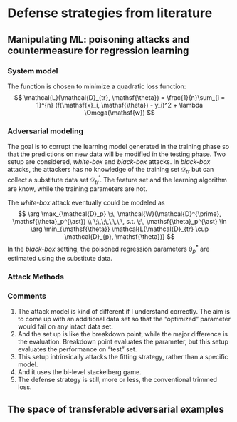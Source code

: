 # Defense strategies from literature

## Manipulating ML: poisoning attacks and countermeasure for regression learning

### System model

The function is chosen to minimize a quadratic loss function:
$$
\mathcal{L}(\mathcal{D}_{tr}, \mathsf{\theta}) = \frac{1}{n}\sum_{i = 1}^{n} (f(\mathsf{x}_i, \mathsf{\theta}) - y_i)^2 + \lambda \Omega(\mathsf{w})
$$

### Adversarial modeling

The goal is to corrupt the learning model generated in the training phase so that the predictions on new data will be modified in the testing phase. Two setup are considered, *white-box* and *black-box* attacks. In *black-box* attacks, the attackers has no knowledge of the training set $\mathcal{D}_{tr}$ but can collect a substitute data set $\mathcal{D}_{tr}^{\prime}$. The feature set and the learning algorithm are know, while the training parameters are not. 

The *white-box* attack eventually could be modeled as 
$$
\arg \max_{\mathcal{D}_p} \;\, \mathcal{W}(\mathcal{D}^{\prime}, \mathsf{\theta}_p^{\ast}) \\
\;\,\;\,\;\,\;\, s.t. \;\, \mathsf{\theta}_p^{\ast} \in \arg \min_{\mathsf{\theta}} \mathcal{L(\mathcal{D}_{tr} \cup \mathcal{D}_{p}, \mathsf{\theta})}
$$
In the *black-box* setting, the poisoned regression parameters $\mathsf{\theta}_{p}^{\ast}$ are estimated using the substitute data.

### Attack Methods



### Comments

1. The attack model is kind of different if I understand correctly. The aim is to come up with an additional data set so that the “optimized” parameter would fail on any intact data set. 
2. And the set up is like the breakdown point, while the major difference is the evaluation. Breakdown point evaluates the parameter, but this setup evaluates the performance on “test” set.
3. This setup intrinsically attacks the fitting strategy, rather than a specific model.
4. And it uses the bi-level stackelberg game.
5. The defense strategy is still, more or less, the conventional trimmed loss. 



## The space of transferable adversarial examples

